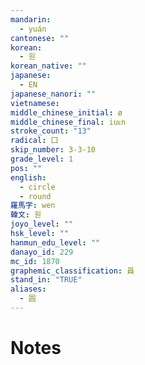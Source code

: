 ```yaml
---
mandarin:
  - yuán
cantonese: ""
korean:
  - 원
korean_native: ""
japanese:
  - EN
japanese_nanori: ""
vietnamese:
middle_chinese_initial: ø
middle_chinese_final: iuᴇn
stroke_count: "13"
radical: 囗
skip_number: 3-3-10
grade_level: 1
pos: ""
english:
  - circle
  - round
羅馬字: wen
韓文: 원
joyo_level: ""
hsk_level: ""
hanmun_edu_level: ""
danayo_id: 229
mc_id: 1870
graphemic_classification: 員
stand_in: "TRUE"
aliases:
  - 圆
---
```


# Notes
